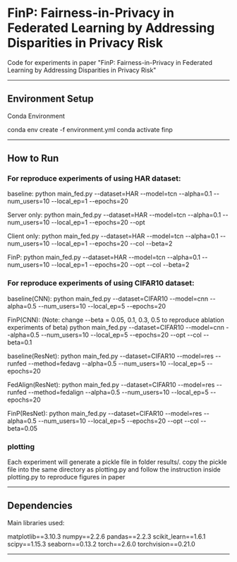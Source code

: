 # FinP: Fairness-in-Privacy in Federated Learning by Addressing Disparities in Privacy Risk

Code for experiments in paper "FinP: Fairness-in-Privacy in Federated Learning by Addressing Disparities in Privacy Risk"

---


## Environment Setup

Conda Environment


conda env create -f environment.yml
conda activate finp

---

## How to Run

### For reproduce experiments of using HAR dataset:

baseline:
python main_fed.py --dataset=HAR --model=tcn --alpha=0.1 --num_users=10 --local_ep=1 --epochs=20 

Server only:
python main_fed.py --dataset=HAR --model=tcn --alpha=0.1 --num_users=10 --local_ep=1 --epochs=20 --opt 

Client only:
python main_fed.py --dataset=HAR --model=tcn --alpha=0.1 --num_users=10 --local_ep=1 --epochs=20 --col --beta=2

FinP:
python main_fed.py --dataset=HAR --model=tcn --alpha=0.1 --num_users=10 --local_ep=1 --epochs=20 --opt --col --beta=2

### For reproduce experiments of using CIFAR10 dataset:

baseline(CNN):
python main_fed.py --dataset=CIFAR10 --model=cnn --alpha=0.5 --num_users=10 --local_ep=5 --epochs=20

FinP(CNN): (Note: change --beta = 0.05, 0.1, 0.3, 0.5 to reproduce ablation experiments of beta)
python main_fed.py --dataset=CIFAR10 --model=cnn --alpha=0.5 --num_users=10 --local_ep=5 --epochs=20 --opt --col --beta=0.1

baseline(ResNet):
python main_fed.py --dataset=CIFAR10 --model=res --runfed --method=fedavg --alpha=0.5 --num_users=10 --local_ep=5 --epochs=20

FedAlign(ResNet):
python main_fed.py --dataset=CIFAR10 --model=res --runfed --method=fedalign --alpha=0.5 --num_users=10 --local_ep=5 --epochs=20

FinP(ResNet): 
python main_fed.py --dataset=CIFAR10 --model=res  --alpha=0.5 --num_users=10 --local_ep=5 --epochs=20 --opt --col --beta=0.05

### plotting
Each experiment will generate a pickle file in folder results/. copy the pickle file into the same directory as plotting.py and follow the instruction inside plotting.py to reproduce figures in paper

---

## Dependencies

Main libraries used:

matplotlib==3.10.3
numpy==2.2.6
pandas==2.2.3
scikit_learn==1.6.1
scipy==1.15.3
seaborn==0.13.2
torch==2.6.0
torchvision==0.21.0


---